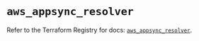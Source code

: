 # `aws_appsync_resolver`

Refer to the Terraform Registry for docs: [`aws_appsync_resolver`](https://registry.terraform.io/providers/hashicorp/aws/5.34.0/docs/resources/appsync_resolver).
